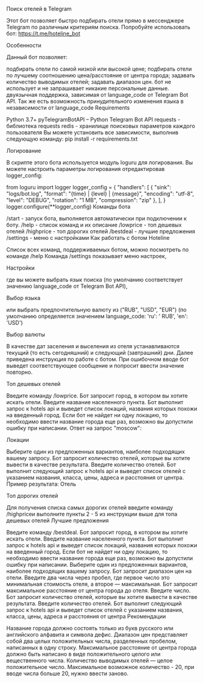 Поиск отелей в Telegram

Этот бот позволяет быстро подбирать отели прямо в мессенджере Telegram по различным критериям поиска. Попробуйте
использовать бот: https://t.me/hoteline_bot

Особенности

Данный бот позволяет:

подбирать отели по самой низкой или высокой цене;
подбирать отели по лучшему соотношению цена/расстояние от центра города;
задавать количество выводимых отелей;
задавать диапазон цен.
бот не использует и не запрашивает никакие персональные данные.
двуязычная поддержка, зависимая от language_code от Telegram Bot API. Так же есть возможность принудительного изменения
языка в независимости от language_code
Requirements

Python 3.7+
pyTelegramBotAPI – Python Telegram Bot API
requests - библиотека requests
redis - хранилище поисковых параметров каждого пользователя
Вы можете установить все зависимости, выполнив следующую команду: pip install -r requirements.txt

Логирование

В скрипте этого бота используется модуль loguru для логирования. Вы можете настроить параметры логирования
отредактировав logger_config:

from loguru import logger
logger_config = {
"handlers": [
{
"sink": "logs/bot.log",
"format": "{time} | {level} | {message}",
"encoding": "utf-8",
"level": "DEBUG",
"rotation": "1 MB",
"compression": "zip"
},
],
}
logger.configure(**logger_config)
Команды бота

/start - запуск бота, выполняется автоматически при подключении к боту.
/help - список команд и их описание
/lowprice - топ дешевых отелей
/highprice - топ дорогих отелей
/bestdeal - лучшие предложения
/settings - меню с настройками
Как работать с ботом Hoteline

Список всех команд, поддерживаемых ботом, можно посмотреть по команде /help Команда /settings показывает меню настроек,

Настройки

где вы можете выбрать язык поиска (по умолчанию соответствует значению language_code от Telegram Bot API),

Выбор языка

или выбрать предпочтительную валюту из ("RUB", "USD", "EUR") (по умолчанию определяется значением language_code: 'ru': '
RUB', 'en': 'USD')

Выбор валюты

В качестве дат заселения и выселения из отеля устанавливаются текущий (то есть сегодняшний) и следующий (завтрашний)
дни. Далее приведена инструкция по работе с ботом. При ошибочном вводе бот выведет соответствующее сообщение и попросит
ввести значение повторно.

Топ дешевых отелей

Введите команду /lowprice. Бот запросит город, в котором вы хотите искать отели.
Введите название населенного пункта. Бот выполнит запрос к hotels api и выведет список локаций, названия которых похожи
на введенный город. Если бот не найдет ни одну локацию, то необходимо ввести название города еще раз, возможно вы
допустили ошибку при написании.
Ответ на запрос "moscow":

Локации

Выберите один из предложенных вариантов, наиболее подходящих вашему запросу.
Бот запросит количество отелей, которые вы хотите вывести в качестве результата. Введите количество отелей.
Бот выполнит следующий запрос к hotels api и выведет список отелей с указанием названия, класса, цены, адреса и
расстояния от центра.
Пример результата: Отель

Топ дорогих отелей

Для получения списка самых дорогих отелей введите команду /highpriceи выполните пункты 2 - 5 из инструкции выше для топа
дешевых отелей
Лучшие предложения

Введите команду /bestdeal. Бот запросит город, в котором вы хотите искать отели.
Введите название населенного пункта. Бот выполнит запрос к hotels api и выведет список локаций, названия которых похожи
на введенный город. Если бот не найдет ни одну локацию, то необходимо ввести название города еще раз, возможно вы
допустили ошибку при написании.
Выберите один из предложенных вариантов, наиболее подходящих вашему запросу.
Бот запросит диапазон цен на отели. Введите два числа через пробел, где первое число это минимальная стоимость отеля, а
второе — максимальная.
Бот запросит максимальное расстояние от центра города до отеля. Введите число.
Бот запросит количество отелей, которые вы хотите вывести в качестве результата. Введите количество отелей.
Бот выполнит следующий запрос к hotels api и выведет список отелей с указанием названия, класса, цены, адреса и
расстояния от центра
Рекомендации

Название города должно состоять только из букв русского или английского алфавита и символа дефис. Диапазон цен
представляет собой два целых положительных числа, разделенных пробелом, написанных в одну строку. Максимальное
расстояние от центра города должно быть написано в виде положительного целого или вещественного числа. Количество
выводимых отелей — целое положительное число. Максимальное возможное количество - 20, при вводе числа больше 20, нужно
ввести заново.